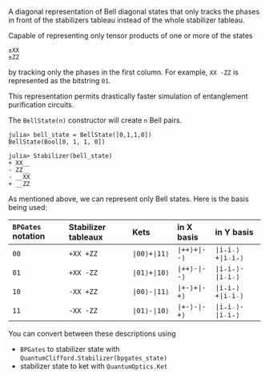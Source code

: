 A diagonal representation of Bell diagonal states that only tracks the phases in front of the stabilizers tableau instead of the whole stabilizer tableau.

Capable of representing only tensor products of one or more of the states

```
±XX
±ZZ
```

by tracking only the phases in the first column. For example, `XX -ZZ` is represented as the bitstring `01`.

This representation permits drastically faster simulation of entanglement purification circuits.

The `BellState(n)` constructor will create `n` Bell pairs.

```jldoctest
julia> bell_state = BellState([0,1,1,0])
BellState(Bool[0, 1, 1, 0])

julia> Stabilizer(bell_state)
+ XX__
- ZZ__
- __XX
+ __ZZ
```

As mentioned above, we can represent only Bell states. Here is the basis being used:

| `BPGates` notation | Stabilizer tableaux | Kets        | in X basis  | in Y basis      |
|:------------------ |:------------------- |:----------- |:----------- |:--------------- |
| `00`               | `+XX +ZZ`           | `∣00⟩+∣11⟩` | `∣++⟩+∣--⟩` | `∣i₊i₋⟩+∣i₋i₊⟩` |
| `01`               | `+XX -ZZ`           | `∣01⟩+∣10⟩` | `∣++⟩-∣--⟩` | `∣i₊i₊⟩-∣i₋i₋⟩` |
| `10`               | `-XX +ZZ`           | `∣00⟩-∣11⟩` | `∣+-⟩+∣-+⟩` | `∣i₊i₊⟩+∣i₋i₋⟩` |
| `11`               | `-XX -ZZ`           | `∣01⟩-∣10⟩` | `∣+-⟩-∣-+⟩` | `∣i₊i₋⟩-∣i₋i₊⟩` |

You can convert between these descriptions using

  * `BPGates` to stabilizer state with `QuantumClifford.Stabilizer(bpgates_state)`
  * stabilizer state to ket with `QuantumOptics.Ket`
